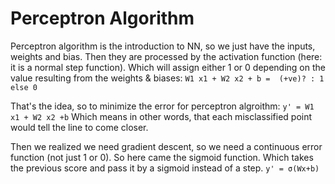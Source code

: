 # Perceptron Algorithm 

Perceptron algorithm is the introduction to NN, so we just have the inputs, weights and bias. Then they are processed by the activation function (here: it is a normal step function). Which will assign either 1 or 0 depending on the value resulting from the weights & biases:
`W1 x1 + W2 x2 + b =  (+ve)? : 1 else 0 `

That's the idea, so to minimize the error for perceptron algroithm: 
`y' = W1 x1 + W2 x2 +b`
Which means in other words, that each misclassified point would tell the line to come closer.


Then we realized we need gradient descent, so we need a continuous error function (not just 1 or 0). So here came the sigmoid function. Which takes the previous score and pass it by a sigmoid instead of a step.
`y' = σ(Wx+b)`


